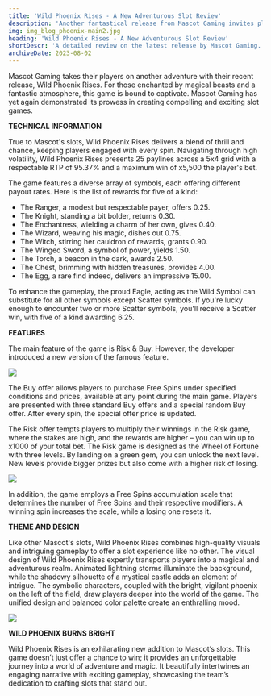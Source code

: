 ```yaml
---
title: 'Wild Phoenix Rises - A New Adventurous Slot Review'
description: 'Another fantastical release from Mascot Gaming invites players to join the world of magical beasts.'
img: img_blog_phoenix-main2.jpg
heading: 'Wild Phoenix Rises - A New Adventurous Slot Review'
shortDescr: 'A detailed review on the latest release by Mascot Gaming. Fantastical beasts, dark magic, and the promise of an exciting ride await everyone in Wild Phoenix Rises.'
archiveDate: 2023-08-02
---
```

Mascot Gaming takes their players on another adventure with their recent release, Wild Phoenix Rises. For those enchanted by magical beasts and a fantastic atmosphere, this game is bound to captivate. Mascot Gaming has yet again demonstrated its prowess in creating compelling and exciting slot games. 


**TECHNICAL INFORMATION**



True to Mascot's slots, Wild Phoenix Rises delivers a blend of thrill and chance, keeping players engaged with every spin. Navigating through high volatility, Wild Phoenix Rises presents 25 paylines across a 5x4 grid with a respectable RTP of 95.37% and a maximum win of х5,500 the player's bet.



The game features a diverse array of symbols, each offering different payout rates. Here is the list of rewards for five of a kind:

*   The Ranger, a modest but respectable payer, offers 0.25.
*   The Knight, standing a bit bolder, returns 0.30.
*   The Enchantress, wielding a charm of her own, gives 0.40.
*   The Wizard, weaving his magic, dishes out 0.75.
*   The Witch, stirring her cauldron of rewards, grants 0.90.
*   The Winged Sword, a symbol of power, yields 1.50.
*   The Torch, a beacon in the dark, awards 2.50.
*   The Chest, brimming with hidden treasures, provides 4.00.
*   The Egg, a rare find indeed, delivers an impressive 15.00.



To enhance the gameplay, the proud Eagle, acting as the Wild Symbol can substitute for all other symbols except Scatter symbols. If you're lucky enough to encounter two or more Scatter symbols, you'll receive a Scatter win, with five of a kind awarding 6.25.

**FEATURES**



The main feature of the game is Risk & Buy. However, the developer introduced a new version of the famous feature.



![](../../images/img_blog_phoenix-1.jpg)

The Buy offer allows players to purchase Free Spins under specified conditions and prices, available at any point during the main game. Players are presented with three standard Buy offers and a special random Buy offer. After every spin, the special offer price is updated. 



The Risk offer tempts players to multiply their winnings in the Risk game, where the stakes are high, and the rewards are higher – you can win up to x1000 of your total bet. The Risk game is designed as the Wheel of Fortune with three levels. By landing on a green gem, you can unlock the next level. New levels provide bigger prizes but also come with a higher risk of losing.



![](../../images/img_blog_phoenix-2.jpg)



In addition, the game employs a Free Spins accumulation scale that determines the number of Free Spins and their respective modifiers. A winning spin increases the scale, while a losing one resets it. 

**THEME AND DESIGN**



Like other Mascot's slots, Wild Phoenix Rises combines high-quality visuals and intriguing gameplay to offer a slot experience like no other. The visual design of Wild Phoenix Rises expertly transports players into a magical and adventurous realm. Animated lightning storms illuminate the background, while the shadowy silhouette of a mystical castle adds an element of intrigue. The symbolic characters, coupled with the bright, vigilant phoenix on the left of the field, draw players deeper into the world of the game. The unified design and balanced color palette create an enthralling mood.



![](../../images/img_blog_phoenix-3.jpg)

**WILD PHOENIX BURNS BRIGHT**


Wild Phoenix Rises is an exhilarating new addition to Mascot’s slots. This game doesn’t just offer a chance to win; it provides an unforgettable journey into a world of adventure and magic. It beautifully intertwines an engaging narrative with exciting gameplay, showcasing the team’s dedication to crafting slots that stand out.
